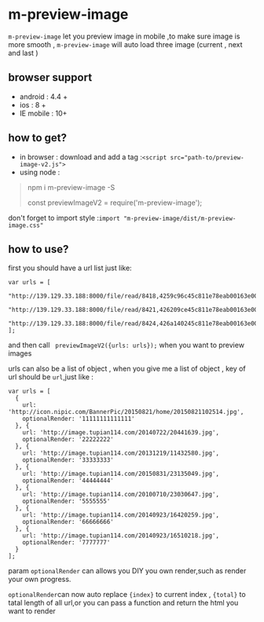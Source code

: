 # m-preview-image

`m-preview-image` let you preview image in mobile ,to make sure image is more smooth , `m-preview-image` will auto load three image (current , next and last )

## browser support 
- android : 4.4 +
- ios : 8 +
- IE mobile : 10+

## how to get?

- in browser : download and add a tag :`<script src="path-to/preview-image-v2.js">` 
- using node : 
> npm i m-preview-image -S 
>
> const  previewImageV2 = require('m-preview-image');

don't forget to import style :`import "m-preview-image/dist/m-preview-image.css"`
## how to use?
first you should have a url list just like:
  
    var urls = [
      "http://139.129.33.188:8000/file/read/8418,4259c96c45c811e78eab00163e002820,common",
      "http://139.129.33.188:8000/file/read/8421,426209ce45c811e78eab00163e002820,common",
      "http://139.129.33.188:8000/file/read/8424,426a140245c811e78eab00163e002820,common"
    ];
      
and then call ` previewImageV2({urls: urls});` when you want to preview images

urls can also be a list of object , when you give me a list of object , key of url should be `url`,just like :

    var urls = [
      {
        url: 'http://icon.nipic.com/BannerPic/20150821/home/20150821102514.jpg',
        optionalRender: '11111111111111'
      }, {
        url: 'http://image.tupian114.com/20140722/20441639.jpg',
        optionalRender: '22222222'
      }, {
        url: 'http://image.tupian114.com/20131219/11432580.jpg',
        optionalRender: '33333333'
      }, {
        url: 'http://image.tupian114.com/20150831/23135049.jpg',
        optionalRender: '44444444'
      }, {
        url: 'http://image.tupian114.com/20100710/23030647.jpg',
        optionalRender: '5555555'
      }, {
        url: 'http://image.tupian114.com/20140923/16420259.jpg',
        optionalRender: '66666666'
      }, {
        url: 'http://image.tupian114.com/20140923/16510218.jpg',
        optionalRender: '7777777'
      }
    ];
      
param `optionalRender` can allows you DIY you own render,such as render your own progress.

`optionalRender`can now auto replace `{index}` to current index , `{total}` to tatal length of all url,or you can pass a function and return the html you want to render
   
    

    
